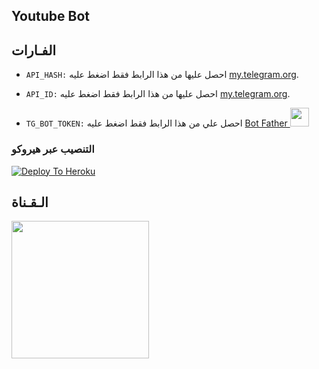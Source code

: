 ## Youtube Bot 


## الفـارات

- `API_HASH:` احصل عليها من هذا الرابط فقط اضغط عليه [my.telegram.org](https://my.telegram.org).

- `API_ID:` احصل عليها من هذا الرابط فقط اضغط عليه  [my.telegram.org](https://my.telegram.org).

- `TG_BOT_TOKEN:` احصل علي من هذا الرابط فقط اضغط عليه  [Bot Father <img src="https://telegra.ph/file/8d80c13110506bf1cb58e.jpg" width="30" height="30">](https://telegram.dog/BotFather)

### التنصيب عبر هيروكو 

[![Deploy To Heroku](https://www.herokucdn.com/deploy/button.svg)](https://heroku.com/deploy?template=https://github.com/DUMBO4/YouTube)


## الـقـناة ##
   <a href="https://t.me/TWIX_CH"><img src="https://img.shields.io/badge/Source%20Dev%3F-here-inactive?&style=plastic?&logo=telegram" width=220px></a></p>
